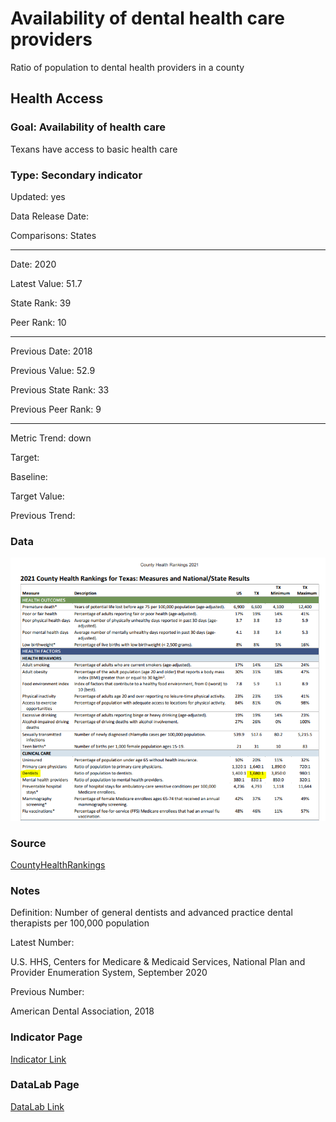 # Availability of dental health care providers

Ratio of population to dental health providers in a county

## Health Access

### Goal: Availability of health care

Texans have access to basic health care

### Type: Secondary indicator

Updated: yes

Data Release Date: 

Comparisons: States

----

Date: 2020

Latest Value: 51.7

State Rank: 39

Peer Rank: 10

----

Previous Date:  2018

Previous Value: 52.9

Previous State Rank: 33

Previous Peer Rank: 9

----

Metric Trend: down

Target: 

Baseline: 

Target Value: 

Previous Trend: 


<!--### Value

|Year         |  Value      | Rank        | Previous Year| Previous Value | Previous Rank  | Trend| 
| ----------- | ----------- | ----------- | ----------- | ----------- | ----------- | -----------|
|   2020      |    51.7     |    39       |    2019     |    52.9     |    33   |    down    |

-->
### Data

![dental](./images/dental_2021.PNG)


### Source

[CountyHealthRankings](https://www.countyhealthrankings.org/sites/default/files/media/document/CHR2021_TX.pdf)

<!-- [AmericasHealthRankings](https://www.americashealthrankings.org/explore/annual/measure/dental_provider/state/ALL?edition-year=2020) -->

### Notes

Definition: Number of general dentists and advanced practice dental therapists per 100,000 population

Latest Number:

U.S. HHS, Centers for Medicare & Medicaid Services, National Plan and Provider Enumeration System, September 2020

Previous Number:

American Dental Association, 2018


### Indicator Page

[Indicator Link](https://indicators.texas2036.org/indicator/49)



### DataLab Page

[DataLab Link](https://datalab.texas2036.org/fywtqfb/texas-county-health-ranking?region=1000000&indicator=1000370&measure=1000020&group=1000000&accesskey=aktoixg)




